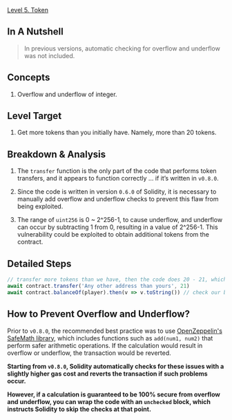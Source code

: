 [Level 5. Token](https://ethernaut.openzeppelin.com/level/0x478f3476358Eb166Cb7adE4666d04fbdDB56C407)

## In A Nutshell

> In previous versions, automatic checking for overflow and underflow was not included.

## Concepts

1. Overflow and underflow of integer.

## Level Target

1. Get more tokens than you initially have. Namely, more than 20 tokens.

## Breakdown & Analysis

1. The `transfer` function is the only part of the code that performs token transfers, and it appears to function correctly … if it’s written in `v0.8.0`.

2. Since the code is written in version `0.6.0` of Solidity, it is necessary to manually add overflow and underflow checks to prevent this flaw from being exploited.

3. The range of `uint256` is 0 ~ 2^256-1, to cause underflow, and underflow can occur by subtracting 1 from 0, resulting in a value of 2^256-1. This vulnerability could be exploited to obtain additional tokens from the contract.

## Detailed Steps

```js
// transfer more tokens than we have, then the code does 20 - 21, which causes underflow, now the balance becomes 2^256-1
await contract.transfer('Any other address than yours', 21)
await contract.balanceOf(player).then(v => v.toString()) // check our balance now
```

## How to Prevent Overflow and Underflow?

Prior to `v0.8.0`, the recommended best practice was to use [OpenZeppelin's SafeMath library](https://docs.openzeppelin.com/contracts/2.x/api/math), which includes functions such as `add(num1, num2)` that perform safer arithmetic operations. If the calculation would result in overflow or underflow, the transaction would be reverted.

**Starting from `v0.8.0`, Solidity automatically checks for these issues with a slightly higher gas cost and reverts the transaction if such problems occur.**

**However, if a calculation is guaranteed to be 100% secure from overflow and underflow, you can wrap the code with an `unchecked` block, which instructs Solidity to skip the checks at that point.**

